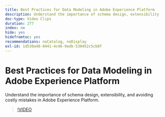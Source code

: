 ```yaml
---
title: Best Practices for Data Modeling in Adobe Experience Platform
description: Understand the importance of schema design, extensibility, and avoiding costly mistakes in Adobe Experience Platform.
doc-type: Video Clips
duration: 277
index: no
hide: yes
hidefromtoc: yes
recommendations: noCatalog, noDisplay
exl-id: 1d530a48-8441-4c46-9edb-530452c5cb8f
---
```

# Best Practices for Data Modeling in Adobe Experience Platform

Understand the importance of schema design, extensibility, and avoiding costly mistakes in Adobe Experience Platform.

<!-- 85_S655_3442541_276_best-practices-for-data-modeling-in-adobe-experience-platform -->
>[!VIDEO](https://video.tv.adobe.com/v/3458291/?learn=on&enablevpops=true)
